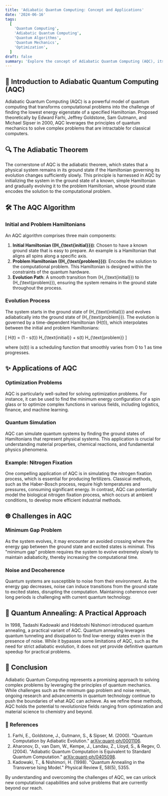 ```yaml
---
title: 'Adiabatic Quantum Computing: Concept and Applications'
date: '2024-06-16'
tags:
  [
    'Quantum Computing',
    'Adiabatic Quantum Computing',
    'Quantum Algorithms',
    'Quantum Mechanics',
    'Optimization',
  ]
draft: false
summary: 'Explore the concept of Adiabatic Quantum Computing (AQC), its principles, and its applications. Understand the adiabatic theorem, the problem Hamiltonian, and the challenges involved in implementing AQC for practical problems.'
---
```


## 🌌 Introduction to Adiabatic Quantum Computing (AQC)

Adiabatic Quantum Computing (AQC) is a powerful model of quantum computing that transforms computational problems into the challenge of finding the lowest energy eigenstate of a specified Hamiltonian. Proposed theoretically by Edward Farhi, Jeffrey Goldstone, Sam Gutmann, and Michael Sipser in 2000, AQC leverages the principles of quantum mechanics to solve complex problems that are intractable for classical computers.

## 🔍 The Adiabatic Theorem

The cornerstone of AQC is the adiabatic theorem, which states that a physical system remains in its ground state if the Hamiltonian governing its evolution changes sufficiently slowly. This principle is harnessed in AQC by initializing the system in the ground state of a known, simple Hamiltonian and gradually evolving it to the problem Hamiltonian, whose ground state encodes the solution to the computational problem.

## 🛠 The AQC Algorithm

### Initial and Problem Hamiltonians

An AQC algorithm comprises three main components:

1. **Initial Hamiltonian (\(H_{\text{initial}}\))**: Chosen to have a known ground state that is easy to prepare. An example is a Hamiltonian that aligns all spins along a specific axis.
2. **Problem Hamiltonian (\(H_{\text{problem}}\))**: Encodes the solution to the computational problem. This Hamiltonian is designed within the constraints of the quantum hardware.
3. **Evolution Path**: A smooth transition from \(H_{\text{initial}}\) to \(H_{\text{problem}}\), ensuring the system remains in the ground state throughout the process.

### Evolution Process

The system starts in the ground state of \(H_{\text{initial}}\) and evolves adiabatically into the ground state of \(H_{\text{problem}}\). The evolution is governed by a time-dependent Hamiltonian \(H(t)\), which interpolates between the initial and problem Hamiltonians:

\[ H(t) = (1 - s(t)) H_{\text{initial}} + s(t) H_{\text{problem}} \]

where \(s(t)\) is a scheduling function that smoothly varies from 0 to 1 as time progresses.

## ✨ Applications of AQC

### Optimization Problems

AQC is particularly well-suited for solving optimization problems. For instance, it can be used to find the minimum energy configuration of a spin glass or to optimize complex functions in various fields, including logistics, finance, and machine learning.

### Quantum Simulation

AQC can simulate quantum systems by finding the ground states of Hamiltonians that represent physical systems. This application is crucial for understanding material properties, chemical reactions, and fundamental physics phenomena.

### Example: Nitrogen Fixation

One compelling application of AQC is in simulating the nitrogen fixation process, which is essential for producing fertilizers. Classical methods, such as the Haber-Bosch process, require high temperatures and pressures, consuming significant energy. In contrast, AQC can potentially model the biological nitrogen fixation process, which occurs at ambient conditions, to develop more efficient industrial methods.

## 🌐 Challenges in AQC

### Minimum Gap Problem

As the system evolves, it may encounter an avoided crossing where the energy gap between the ground state and excited states is minimal. This "minimum gap" problem requires the system to evolve extremely slowly to maintain adiabaticity, thereby increasing the computational time.

### Noise and Decoherence

Quantum systems are susceptible to noise from their environment. As the energy gap decreases, noise can induce transitions from the ground state to excited states, disrupting the computation. Maintaining coherence over long periods is challenging with current quantum technology.

## 🌟 Quantum Annealing: A Practical Approach

In 1998, Tadashi Kadowaki and Hidetoshi Nishimori introduced quantum annealing, a practical variant of AQC. Quantum annealing leverages quantum tunneling and dissipation to find low-energy states even in the presence of noise. While it bypasses some limitations of AQC, such as the need for strict adiabatic evolution, it does not yet provide definitive quantum speedup for practical problems.

## 🌌 Conclusion

Adiabatic Quantum Computing represents a promising approach to solving complex problems by leveraging the principles of quantum mechanics. While challenges such as the minimum gap problem and noise remain, ongoing research and advancements in quantum technology continue to push the boundaries of what AQC can achieve. As we refine these methods, AQC holds the potential to revolutionize fields ranging from optimization and material science to chemistry and beyond.

### 📜 References

1. Farhi, E., Goldstone, J., Gutmann, S., & Sipser, M. (2000). "Quantum Computation by Adiabatic Evolution." [arXiv:quant-ph/0001106](https://arxiv.org/abs/quant-ph/0001106).
2. Aharonov, D., van Dam, W., Kempe, J., Landau, Z., Lloyd, S., & Regev, O. (2004). "Adiabatic Quantum Computation is Equivalent to Standard Quantum Computation." [arXiv:quant-ph/0405098](https://arxiv.org/abs/quant-ph/0405098).
3. Kadowaki, T., & Nishimori, H. (1998). "Quantum Annealing in the Transverse Ising Model." Physical Review E, 58(5), 5355.

By understanding and overcoming the challenges of AQC, we can unlock new computational capabilities and solve problems that are currently beyond our reach.